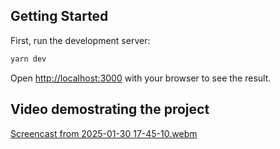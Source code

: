 ## Getting Started

First, run the development server:

```bash
yarn dev
```

Open [http://localhost:3000](http://localhost:3000) with your browser to see the result.

## Video demostrating the project

[Screencast from 2025-01-30 17-45-10.webm](https://github.com/user-attachments/assets/c2283b7c-9690-4364-9ad3-57873e510e08)
